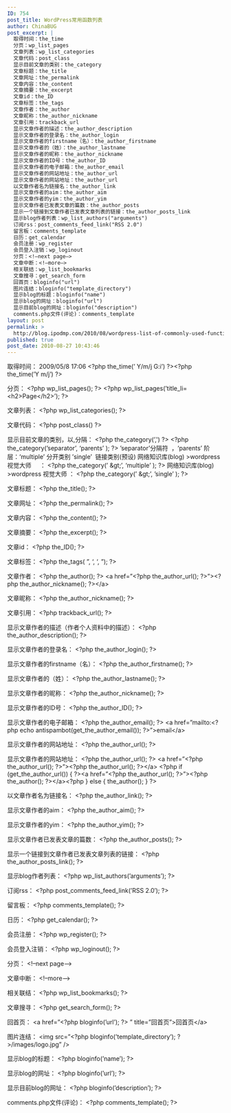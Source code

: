 ```yaml
---
ID: 754
post_title: WordPress常用函数列表
author: ChinaBUG
post_excerpt: |
  取得时间：the_time
  分页：wp_list_pages
  文章列表：wp_list_categories
  文章代码：post_class
  显示目前文章的类别：the_category
  文章标题：the_title
  文章网址：the_permalink
  文章内容：the_content
  文章摘要：the_excerpt
  文章id：the_ID
  文章标签：the_tags
  文章作者：the_author
  文章昵称：the_author_nickname
  文章引用：trackback_url
  显示文章作者的描述：the_author_description
  显示文章作者的登录名：the_author_login
  显示文章作者的firstname（名）：the_author_firstname
  显示文章作者的（姓）：the_author_lastname
  显示文章作者的昵称：the_author_nickname
  显示文章作者的ID号：the_author_ID
  显示文章作者的电子邮箱：the_author_email
  显示文章作者的网站地址：the_author_url
  显示文章作者的网站地址：the_author_url
  以文章作者名为链接名：the_author_link
  显示文章作者的aim：the_author_aim
  显示文章作者的yim：the_author_yim
  显示文章作者已发表文章的篇数：the_author_posts
  显示一个链接到文章作者已发表文章列表的链接：the_author_posts_link
  显示blog作者列表：wp_list_authors("arguments")
  订阅rss：post_comments_feed_link("RSS 2.0")
  留言板：comments_template
  日历：get_calendar
  会员注册：wp_register
  会员登入注销：wp_loginout
  分页：<!–next page–>
  文章中断：<!–more–>
  相关联结：wp_list_bookmarks
  文章搜寻：get_search_form
  回首页：bloginfo("url")
  图片连结：bloginfo("template_directory")
  显示blog的标题：bloginfo("name")
  显示blog的网址：bloginfo("url")
  显示目前blog的网址：bloginfo("description")
  comments.php文件(评论)：comments_template
layout: post
permalink: >
  http://blog.ipodmp.com/2010/08/wordpress-list-of-commonly-used-functions.html
published: true
post_date: 2010-08-27 10:43:46
---
```

取得时间：
2009/05/8 17:06 &lt;?php the_time(’ Y/m/j G:i’) ?&gt;&lt;?php the_time(’Y m/j’) ?&gt;

分页：
&lt;?php wp_list_pages(); ?&gt;
&lt;?php wp_list_pages(’title_li=&lt;h2&gt;Page&lt;/h2&gt;’); ?&gt;

文章列表：
&lt;?php wp_list_categories(); ?&gt;

文章代码：
&lt;?php post_class() ?&gt;

显示目前文章的类别，以,分隔：
&lt;?php the_category(’,') ?&gt;
&lt;?php the_category(’separator’, ‘parents’ ); ?&gt;
’separator’分隔符  ，‘parents’ 阶层：‘multiple’ 分开类别 ’single’  链接类别(预设)
网络知识库(blog) &gt;wordpress 视觉大师     ： &lt;?php the_category(’ &amp;gt;’, ‘multiple’ ); ?&gt;
网络知识库(blog) &gt;wordpress 视觉大师 ： &lt;?php the_category(’ &amp;gt;’, ’single’ ); ?&gt;

文章标题：
&lt;?php the_title(); ?&gt;

文章网址：
&lt;?php the_permalink(); ?&gt;

文章内容：
&lt;?php the_content(); ?&gt;

文章摘要：
&lt;?php the_excerpt(); ?&gt;

文章id：
&lt;?php the_ID(); ?&gt;

文章标签：
&lt;?php the_tags( ”, ‘, ‘, ”); ?&gt;

文章作者：
&lt;?php the_author(); ?&gt;
&lt;a href=”&lt;?php the_author_url(); ?&gt;”&gt;&lt;?php the_author_nickname(); ?&gt;&lt;/a&gt;

文章昵称：
&lt;?php the_author_nickname(); ?&gt;

文章引用：
&lt;?php trackback_url(); ?&gt;

显示文章作者的描述（作者个人资料中的描述）：
&lt;?php the_author_description(); ?&gt;

显示文章作者的登录名：
&lt;?php the_author_login(); ?&gt;

显示文章作者的firstname（名）：
&lt;?php the_author_firstname(); ?&gt;

显示文章作者的（姓）：
&lt;?php the_author_lastname(); ?&gt;

显示文章作者的昵称：
&lt;?php the_author_nickname(); ?&gt;

显示文章作者的ID号：
&lt;?php the_author_ID(); ?&gt;

显示文章作者的电子邮箱：
&lt;?php the_author_email(); ?&gt;
&lt;a href=”mailto:&lt;?php echo antispambot(get_the_author_email()); ?&gt;”&gt;email&lt;/a&gt;

显示文章作者的网站地址：
&lt;?php the_author_url(); ?&gt;

显示文章作者的网站地址：
&lt;?php the_author_url(); ?&gt;
&lt;a href=”&lt;?php the_author_url(); ?&gt;”&gt;&lt;?php the_author_url(); ?&gt;&lt;/a&gt;
&lt;?php if (get_the_author_url()) { ?&gt;&lt;a href=”&lt;?php the_author_url(); ?&gt;”&gt;&lt;?php the_author(); ?&gt;&lt;/a&gt;&lt;?php } else { the_author(); } ?&gt;

以文章作者名为链接名：
&lt;?php the_author_link(); ?&gt;

显示文章作者的aim：
&lt;?php the_author_aim(); ?&gt;

显示文章作者的yim：
&lt;?php the_author_yim(); ?&gt;

显示文章作者已发表文章的篇数：
&lt;?php the_author_posts(); ?&gt;

显示一个链接到文章作者已发表文章列表的链接：
&lt;?php the_author_posts_link(); ?&gt;

显示blog作者列表：
&lt;?php wp_list_authors(’arguments’); ?&gt;

订阅rss：
&lt;?php post_comments_feed_link(’RSS 2.0′); ?&gt;

留言板：
&lt;?php comments_template(); ?&gt;

日历：
&lt;?php get_calendar(); ?&gt;

会员注册：
&lt;?php wp_register(); ?&gt;

会员登入注销：
&lt;?php wp_loginout(); ?&gt;

分页：
&lt;!–next page–&gt;

文章中断：
&lt;!–more–&gt;

相关联结：
&lt;?php wp_list_bookmarks(); ?&gt;

文章搜寻：
&lt;?php get_search_form(); ?&gt;

回首页：
&lt;a href=”&lt;?php bloginfo(’url’); ?&gt; ” title=”回首页”&gt;回首页&lt;/a&gt;

图片连结：
&lt;img src=”&lt;?php bloginfo(’template_directory’); ?&gt;/images/logo.jpg” /&gt;

显示blog的标题：
&lt;?php bloginfo(’name’); ?&gt;

显示blog的网址：
&lt;?php bloginfo(’url’); ?&gt;

显示目前blog的网址：
&lt;?php bloginfo(’description’); ?&gt;

comments.php文件(评论)：
&lt;?php comments_template(); ?&gt;